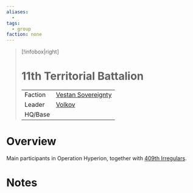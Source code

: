 ```yaml
---
aliases:
  -
tags:
  - group
faction: none
---
```

> [!infobox|right] 
> # 11th Territorial Battalion
> | | |
> | ---- | ---- |
> | Faction | [Vestan Sovereignty](Vestan%20Sovereignty.md) |
> | Leader | [Volkov](Volkov.md) |
> | HQ/Base | |


# Overview
Main participants in Operation Hyperion, together with [409th Irregulars](409th%20Irregulars.md).

# Notes